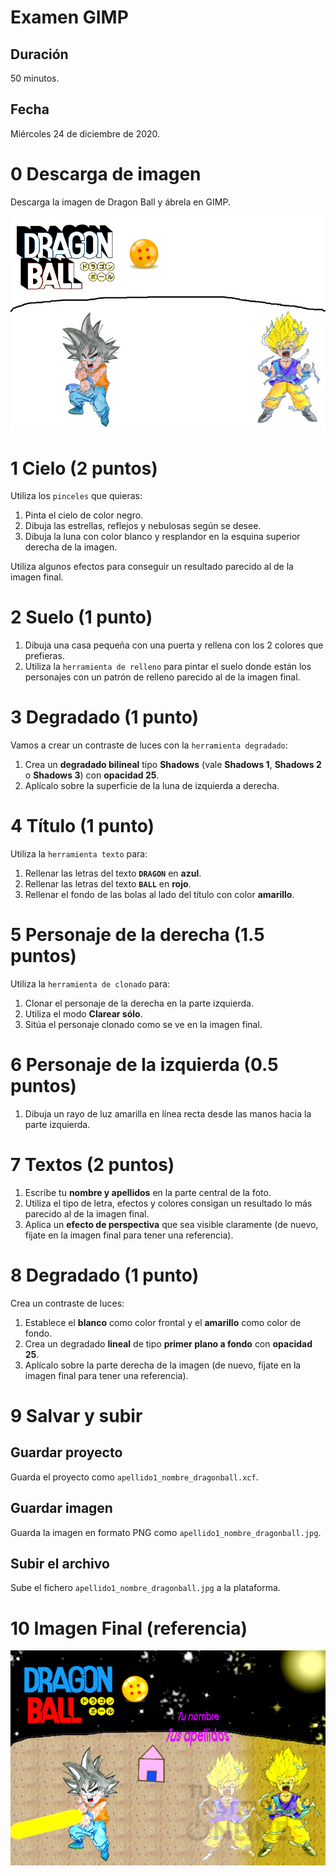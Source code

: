 # Examen GIMP

## Duración

50 minutos.

## Fecha

Miércoles 24 de diciembre de 2020.

# 0 Descarga de imagen

Descarga la imagen de Dragon Ball y ábrela en GIMP.

![Imagen Inicial](./img/imagen-inicial.jpg)

# 1 Cielo (2 puntos)

Utiliza los `pinceles` que quieras:

1. Pinta el cielo de color negro.
2. Dibuja las estrellas, reflejos y nebulosas según se desee.
3. Dibuja la luna con color blanco y resplandor en la esquina superior derecha de la imagen.

Utiliza algunos efectos para conseguir un resultado parecido al de la imagen final.

# 2 Suelo (1 punto)

1. Dibuja una casa pequeña con una puerta y rellena con los 2 colores que prefieras.
2. Utiliza la `herramienta de relleno` para pintar el suelo donde están los personajes con un patrón de relleno parecido al de la imagen final.

# 3 Degradado (1 punto)

Vamos a crear un contraste de luces con la `herramienta degradado`:

1. Crea un **degradado bilineal** tipo **Shadows** (vale **Shadows 1**, **Shadows 2** o **Shadows 3**) con **opacidad 25**.
2. Aplícalo sobre la superficie de la luna de izquierda a derecha.

# 4 Título (1 punto)

Utiliza la `herramienta texto` para:

1. Rellenar las letras del texto **`DRAGON`** en **azul**.
2. Rellenar las letras del texto **`BALL`** en **rojo**.
3. Rellenar el fondo de las bolas al lado del título con color **amarillo**.

# 5 Personaje de la derecha (1.5 puntos)

Utiliza la `herramienta de clonado` para:

1. Clonar el personaje de la derecha en la parte izquierda.
2. Utiliza el modo **Clarear sólo**.
2. Sitúa el personaje clonado como se ve en la imagen final.

# 6 Personaje de la izquierda (0.5 puntos)

1. Dibuja un rayo de luz amarilla en línea recta desde las manos hacia la parte izquierda.

# 7 Textos (2 puntos)

1. Escribe tu **nombre y apellidos** en la parte central de la foto.
2. Utiliza el tipo de letra, efectos y colores consigan un resultado lo más parecido al de la imagen final.
2. Aplica un **efecto de perspectiva** que sea visible claramente (de nuevo, fíjate en la imagen final para tener una referencia).

# 8 Degradado (1 punto)

Crea un contraste de luces:

1. Establece el **blanco** como color frontal y el **amarillo** como color de fondo.
2. Crea un degradado **lineal** de tipo **primer plano a fondo** con **opacidad 25**.
3. Aplícalo sobre la parte derecha de la imagen (de nuevo, fíjate en la imagen final para tener una referencia).

# 9 Salvar y subir

## Guardar proyecto

Guarda el proyecto como `apellido1_nombre_dragonball.xcf`.

## Guardar imagen

Guarda la imagen en formato PNG como `apellido1_nombre_dragonball.jpg`.

## Subir el archivo

Sube el fichero `apellido1_nombre_dragonball.jpg` a la plataforma.

# 10 Imagen Final (referencia)

![Imagen Final para referencia](./img/imagen-final.jpg)
